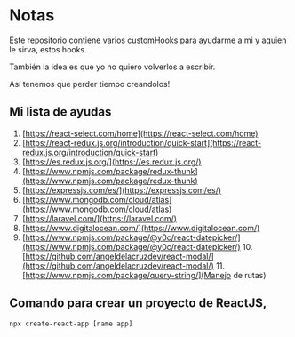 # Notas

Este repositorio contiene varios customHooks para ayudarme a mi y aquien le sirva, estos hooks.

También la idea es que yo no quiero volverlos a escribir.

Así tenemos que perder tiempo creandolos!

## **Mi lista de ayudas**

 1. [https://react-select.com/home](https://react-select.com/home)
 2. [https://react-redux.js.org/introduction/quick-start](https://react-redux.js.org/introduction/quick-start)
 3. [https://es.redux.js.org/](https://es.redux.js.org/)
 4. [https://www.npmjs.com/package/redux-thunk](https://www.npmjs.com/package/redux-thunk)
 5. [https://expressjs.com/es/](https://expressjs.com/es/)
 6. [https://www.mongodb.com/cloud/atlas](https://www.mongodb.com/cloud/atlas)
 7. [https://laravel.com/](https://laravel.com/)
 8. [https://www.digitalocean.com/](https://www.digitalocean.com/)
 9. [https://www.npmjs.com/package/@y0c/react-datepicker/](https://www.npmjs.com/package/@y0c/react-datepicker/)
 10.[https://github.com/angeldelacruzdev/react-modal/](https://github.com/angeldelacruzdev/react-modal/)
 11.[https://www.npmjs.com/package/query-string/](Manejo de rutas)



## Comando para crear un proyecto de ReactJS,

    npx create-react-app [name app]

